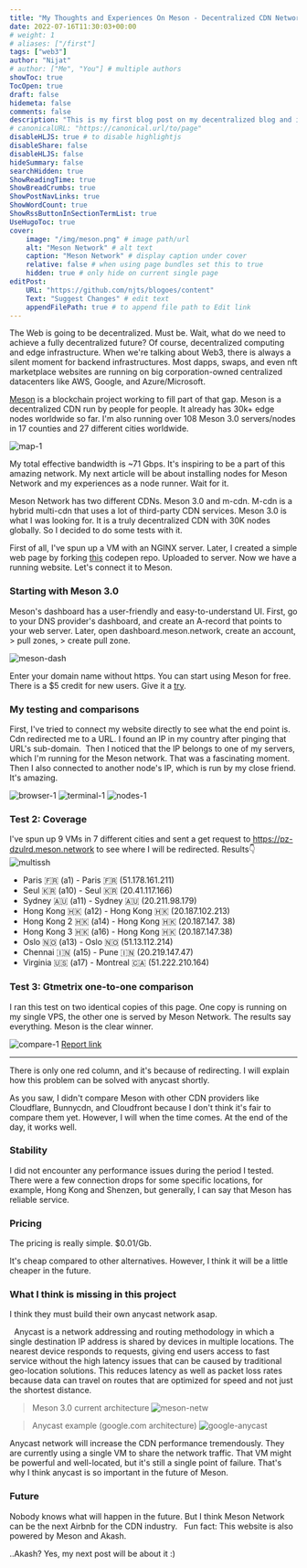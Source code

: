 ```yaml
---
title: "My Thoughts and Experiences On Meson - Decentralized CDN Network"
date: 2022-07-16T11:30:03+00:00
# weight: 1
# aliases: ["/first"]
tags: ["web3"]
author: "Nijat"
# author: ["Me", "You"] # multiple authors
showToc: true
TocOpen: true
draft: false
hidemeta: false
comments: false
description: "This is my first blog post on my decentralized blog and it is about the decentralized web:)"
# canonicalURL: "https://canonical.url/to/page"
disableHLJS: true # to disable highlightjs
disableShare: false
disableHLJS: false
hideSummary: false
searchHidden: true
ShowReadingTime: true
ShowBreadCrumbs: true
ShowPostNavLinks: true
ShowWordCount: true
ShowRssButtonInSectionTermList: true
UseHugoToc: true
cover:
    image: "/img/meson.png" # image path/url
    alt: "Meson Network" # alt text
    caption: "Meson Network" # display caption under cover
    relative: false # when using page bundles set this to true
    hidden: true # only hide on current single page
editPost:
    URL: "https://github.com/njts/blogoes/content"
    Text: "Suggest Changes" # edit text
    appendFilePath: true # to append file path to Edit link
---
```

The Web is going to be decentralized. Must be. Wait, what do we need to achieve a fully decentralized future? Of course, decentralized computing and edge infrastructure. When we're talking about Web3, there is always a silent moment for backend infrastructures. Most dapps, swaps, and even nft marketplace websites are running on big corporation-owned centralized datacenters like AWS, Google, and Azure/Microsoft. 

[Meson](https://meson.network) is a blockchain project working to fill part of that gap. Meson is a decentralized CDN run by people for people. It already has 30k+ edge nodes worldwide so far.
 I'm also running over 108 Meson 3.0 servers/nodes in 17 counties and 27 different cities worldwide. 
 
 ![map-1](/img/map-1.png)
 
 My total effective bandwidth is ~71 Gbps.
 It's inspiring to be a part of this amazing network. My next article will be about installing nodes for Meson Network and my experiences as a node runner. Wait for it.

Meson Network has two different CDNs. Meson 3.0 and m-cdn. M-cdn is a hybrid multi-cdn that uses a lot of third-party CDN services. Meson 3.0 is what I was looking for. It is a truly decentralized CDN with 30K nodes globally. So I decided to do some tests with it.

First of all, I've spun up a VM with an NGINX server. Later, I created a simple web page by forking [this](https://codepen.io/suez/pen/ZEqxBb) codepen repo. Uploaded to server. Now we have a running website. Let's connect it to Meson.

### Starting with Meson 3.0
Meson's dashboard has a user-friendly and easy-to-understand UI.
First, go to your DNS provider's dashboard, and create an A-record that points to your web server. Later, open dashboard.meson.network, create an account, > pull zones, > create pull zone.

![meson-dash](/img/meson-dash.png)

Enter your domain name without https. You can start using Meson for free. There is a $5 credit for new users. Give it a [try](https://dashboard.meson.network).
 
### My testing and comparisons
First, I've tried to connect my website directly to see what the end point is. Cdn redirected me to a URL. I found an IP in my country after pinging that URL's sub-domain. 
Then I noticed that the IP belongs to one of my servers, which I'm running for the Meson network. That was a fascinating moment.
Then I also connected to another node's IP, which is run by my close friend. It's amazing.

![browser-1](/img/browser-1.png)
![terminal-1](/img/terminal-1.png)
![nodes-1](/img/nodes-1.png)

### Test 2: Coverage 
I've spun up 9 VMs in 7 different cities and sent a get request to https://pz-dzulrd.meson.network to see where I will be redirected.
Results👇
![multissh](/img/multissh.png)
- Paris 🇫🇷 (a1) - Paris 🇫🇷 (51.178.161.211)
- Seul 🇰🇷 (a10) - Seul 🇰🇷 (20.41.117.166)
- Sydney 🇦🇺 (a11) - Sydney 🇦🇺 (20.211.98.179)
- Hong Kong 🇭🇰 (a12) - Hong Kong 🇭🇰 (20.187.102.213)
- Hong Kong 2 🇭🇰 (a14) - Hong Kong 🇭🇰  (20.187.147. 38)
- Hong Kong 3 🇭🇰 (a16) - Hong Kong 🇭🇰  (20.187.147.38) 
- Oslo 🇳🇴 (a13) - Oslo 🇳🇴  (51.13.112.214)
- Chennai 🇮🇳 (a15) - Pune 🇮🇳 (20.219.147.47)
- Virginia 🇺🇸 (a17) - Montreal 🇨🇦 (51.222.210.164)

### Test 3: Gtmetrix one-to-one comparison
I ran this test on two identical copies of this page. One copy is running on my single VPS, the other one is served by Meson Network. The results say everything. Meson is the clear winner.

![compare-1](/img/compare-1.jpg)
[Report link](https://gtmetrix.com/compare/3ojoLI6g/azZfx8uM)

----
There is only one red column, and it's because of redirecting. I will explain how this problem can be solved with anycast shortly. 

As you saw, I didn't compare Meson with other CDN providers like Cloudflare, Bunnycdn, and Cloudfront because I don't think it's fair to compare them yet. However, I will when the time comes. At the end of the day, it works well.

### Stability
I did not encounter any performance issues during the period I tested. There were a few connection drops for some specific locations, for example, Hong Kong and Shenzen, but generally, I can say that Meson has reliable service. 

### Pricing

The pricing is really simple. $0.01/Gb.
  
It's cheap compared to other alternatives. However, I think it will be a little cheaper in the future.
 
### What I think is missing in this project
I think they must build their own anycast network asap.

 
Anycast is a network addressing and routing methodology in which a single destination IP address is shared by devices in multiple locations. The nearest device responds to requests, giving end users access to fast service without the high latency issues that can be caused by traditional geo-location solutions. This reduces latency as well as packet loss rates because data can travel on routes that are optimized for speed and not just the shortest distance. 
> Meson 3.0 current architecture
![meson-netw](/img/meson-netw.png)

> Anycast example (google.com architecture)
![google-anycast](/img/google-anycast.png)

Anycast network will increase the CDN performance tremendously. They are currently using a single VM to share the network traffic. That VM might be powerful and well-located, but it's still a single point of failure. That's why I think anycast is so important in the future of Meson.
 
### Future
Nobody knows what will happen in the future. But I think Meson Network can be the next Airbnb for the CDN industry.
 
Fun fact: This website is also powered by Meson and Akash.

..Akash? Yes, my next post will be about it :)
